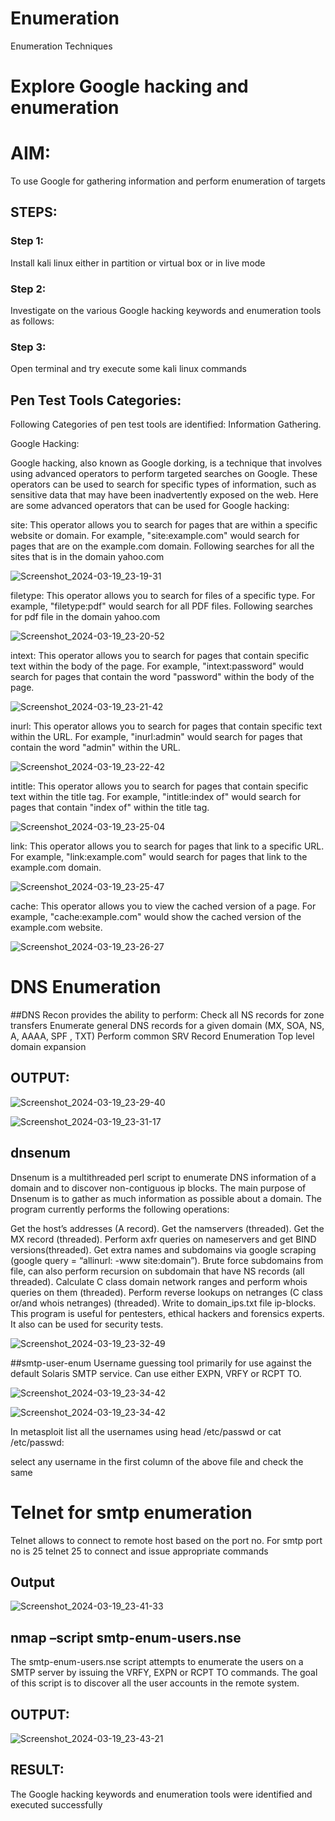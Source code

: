 # Enumeration
Enumeration Techniques

# Explore Google hacking and enumeration 

# AIM:

To use Google for gathering information and perform enumeration of targets

## STEPS:

### Step 1:

Install kali linux either in partition or virtual box or in live mode

### Step 2:

Investigate on the various Google hacking keywords and enumeration tools as follows:


### Step 3:
Open terminal and try execute some kali linux commands

## Pen Test Tools Categories:  

Following Categories of pen test tools are identified:
Information Gathering.

Google Hacking:

Google hacking, also known as Google dorking, is a technique that involves using advanced operators to perform targeted searches on Google. These operators can be used to search for specific types of information, such as sensitive data that may have been inadvertently exposed on the web. Here are some advanced operators that can be used for Google hacking:

site: This operator allows you to search for pages that are within a specific website or domain. For example, "site:example.com" would search for pages that are on the example.com domain.
Following searches for all the sites that is in the domain yahoo.com

![Screenshot_2024-03-19_23-19-31](https://github.com/Aishwarya-TM/EH-Enumeration/assets/127846109/0843907c-4150-42ce-bfcb-831f9e8a1bd4)


filetype: This operator allows you to search for files of a specific type. For example, "filetype:pdf" would search for all PDF files.
Following searches for pdf file in the domain yahoo.com

![Screenshot_2024-03-19_23-20-52](https://github.com/Aishwarya-TM/EH-Enumeration/assets/127846109/acaa3f7b-817d-45f2-83b8-1ac8196cbd45)


intext: This operator allows you to search for pages that contain specific text within the body of the page. For example, "intext:password" would search for pages that contain the word "password" within the body of the page.

![Screenshot_2024-03-19_23-21-42](https://github.com/Aishwarya-TM/EH-Enumeration/assets/127846109/4a3fc213-5826-470c-82d9-19ae39a1efb1)


inurl: This operator allows you to search for pages that contain specific text within the URL. For example, "inurl:admin" would search for pages that contain the word "admin" within the URL.

![Screenshot_2024-03-19_23-22-42](https://github.com/Aishwarya-TM/EH-Enumeration/assets/127846109/1dd740dd-6304-451e-ae5d-ef6372bc9691)

intitle: This operator allows you to search for pages that contain specific text within the title tag. For example, "intitle:index of" would search for pages that contain "index of" within the title tag.

![Screenshot_2024-03-19_23-25-04](https://github.com/Aishwarya-TM/EH-Enumeration/assets/127846109/8ed81be8-f429-4470-a0dc-c31a7579271e)


link: This operator allows you to search for pages that link to a specific URL. For example, "link:example.com" would search for pages that link to the example.com domain.

![Screenshot_2024-03-19_23-25-47](https://github.com/Aishwarya-TM/EH-Enumeration/assets/127846109/3194a3a8-0cc8-4ca6-85e5-9915907474c6)


cache: This operator allows you to view the cached version of a page. For example, "cache:example.com" would show the cached version of the example.com website.

![Screenshot_2024-03-19_23-26-27](https://github.com/Aishwarya-TM/EH-Enumeration/assets/127846109/6b9dc849-f728-484e-9058-af52537feade)


 
# DNS Enumeration


##DNS Recon
provides the ability to perform:
Check all NS records for zone transfers
Enumerate general DNS records for a given domain (MX, SOA, NS, A, AAAA, SPF , TXT)
Perform common SRV Record Enumeration
Top level domain expansion
## OUTPUT:

![Screenshot_2024-03-19_23-29-40](https://github.com/Aishwarya-TM/EH-Enumeration/assets/127846109/79faf031-0aea-43a8-b618-ef6d43913624)

![Screenshot_2024-03-19_23-31-17](https://github.com/Aishwarya-TM/EH-Enumeration/assets/127846109/b707fbb1-77ba-42a2-adab-88ef7b00c527)


## dnsenum
Dnsenum is a multithreaded perl script to enumerate DNS information of a domain and to discover non-contiguous ip blocks. The main purpose of Dnsenum is to gather as much information as possible about a domain. The program currently performs the following operations:

Get the host’s addresses (A record).
Get the namservers (threaded).
Get the MX record (threaded).
Perform axfr queries on nameservers and get BIND versions(threaded).
Get extra names and subdomains via google scraping (google query = “allinurl: -www site:domain”).
Brute force subdomains from file, can also perform recursion on subdomain that have NS records (all threaded).
Calculate C class domain network ranges and perform whois queries on them (threaded).
Perform reverse lookups on netranges (C class or/and whois netranges) (threaded).
Write to domain_ips.txt file ip-blocks.
This program is useful for pentesters, ethical hackers and forensics experts. It also can be used for security tests.

![Screenshot_2024-03-19_23-32-49](https://github.com/Aishwarya-TM/EH-Enumeration/assets/127846109/a17cae6d-fbff-4da2-8b73-12262deaea09)

##smtp-user-enum
Username guessing tool primarily for use against the default Solaris SMTP service. Can use either EXPN, VRFY or RCPT TO.


 ![Screenshot_2024-03-19_23-34-42](https://github.com/Aishwarya-TM/EH-Enumeration/assets/127846109/e8af00f5-b355-4aaf-8601-7959aef7840b)

 ![Screenshot_2024-03-19_23-34-42](https://github.com/Aishwarya-TM/EH-Enumeration/assets/127846109/ef6e914d-de63-425b-ae84-83102148db13)



In metasploit list all the usernames using head /etc/passwd or cat /etc/passwd:

select any username in the first column of the above file and check the same


# Telnet for smtp enumeration
Telnet allows to connect to remote host based on the port no. For smtp port no is 25
telnet <host address> 25 to connect
and issue appropriate commands
  
 ## Output
![Screenshot_2024-03-19_23-41-33](https://github.com/Aishwarya-TM/EH-Enumeration/assets/127846109/34124d32-3ba6-43f0-bd4a-3779fb83ab3a)

 
## nmap –script smtp-enum-users.nse <hostname>

The smtp-enum-users.nse script attempts to enumerate the users on a SMTP server by issuing the VRFY, EXPN or RCPT TO commands. The goal of this script is to discover all the user accounts in the remote system.


## OUTPUT:

![Screenshot_2024-03-19_23-43-21](https://github.com/Aishwarya-TM/EH-Enumeration/assets/127846109/4fc5b154-7188-4134-95d7-380d778231a3)

## RESULT:
The Google hacking keywords and enumeration tools were identified and executed successfully

